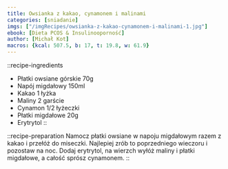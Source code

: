 ```yaml
---
title: Owsianka z kakao, cynamonem i malinami
categories: [sniadanie]
imgs: ["/imgRecipes/owsianka-z-kakao-cynamonem-i-malinami-1.jpg"]
ebook: [Dieta PCOS & Insulinooporność]
author: [Michał Kot]
macros: {kcal: 507.5, b: 17, t: 19.8, w: 61.9}
---
```

::recipe-ingredients
- Płatki owsiane górskie 70g
- Napój migdałowy 150ml
- Kakao 1 łyżka
- Maliny 2 garście
- Cynamon 1/2 łyżeczki
- Płatki migdałowe 20g
- Erytrytol
::

::recipe-preparation
Namocz płatki owsiane w napoju migdałowym razem z kakao i przełóż do miseczki. Najlepiej zrób to poprzedniego wieczoru i pozostaw na noc. Dodaj erytrytol, na wierzch wyłóż maliny i płatki migdałowe, a całość sprósz cynamonem.
::